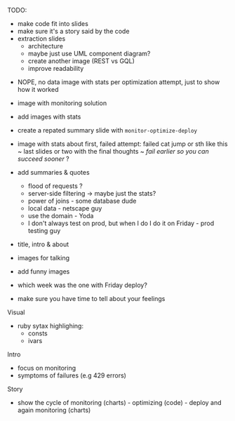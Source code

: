 TODO:

+ make code fit into slides
+ make sure it's a story said by the code
+ extraction slides
  +  architecture
    + maybe just use UML component diagram?
    + create another image (REST vs GQL)
    + improve readability
- NOPE, no data image with stats per optimization attempt, just to show how it worked
+ image with monitoring solution


+ add images with stats
+ create a repated summary slide with `monitor-optimize-deploy`

* image with stats about first, failed attempt: failed cat jump or sth like this
~ last slides or two with the final thoughts
  ~ _fail earlier so you can succeed sooner_ ?
* add summaries & quotes
  * flood of requests  ?
  * server-side filtering -> maybe just the stats?
  + power of joins - some database dude
  * local data - netscape guy
  * use the domain  - Yoda
  * I don't always test on prod, but when I do I do it on Friday - prod testing guy
* title, intro & about
* images for talking
* add funny images

* which week was the one with Friday deploy?
* make sure you have time to tell about your feelings

Visual
* ruby sytax highlighing:
  * consts
  * ivars


Intro
* focus on monitoring
* symptoms of failures (e.g 429 errors)

Story
* show the cycle of monitoring (charts) - optimizing (code) - deploy and again monitoring (charts)
